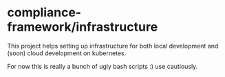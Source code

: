 # compliance-framework/infrastructure

This project helps setting up infrastructure for both local development and (soon) cloud development on kubernetes.

For now this is really a bunch of ugly bash scripts :) use cautiously.